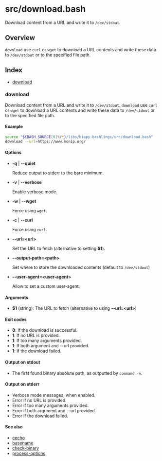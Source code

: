# src/download.bash

Download content from a URL and write it to `/dev/stdout`.

## Overview

`download` use `curl` or `wget` to download a URL contents and write
these data to `/dev/stdout` or to the specified file path.

## Index

* [download](#download)

### download

Download content from a URL and write it to `/dev/stdout`.
`download` use `curl` or `wget` to download a URL contents and write
these data to `/dev/stdout` or to the specified file path.

#### Example

```bash
source "${BASH_SOURCE[0]%/*}/libs/biapy-bashlings/src/download.bash"
download --url=https://www.monip.org/
```

#### Options

* **-q** | **--quiet**

  Reduce output to stderr to the bare minimum.

* **-v** | **--verbose**

  Enable verbose mode.

* **-w** | **--wget**

  Force using `wget`.

* **-c** | **--curl**

  Force using `curl`.

* **--url=\<url\>**

  Set the URL to fetch (alternative to setting **$1**).

* **--output-path=\<path\>**

  Set where to store the downloaded contents (default to `/dev/stdout`)

* **--user-agent=\<user-agent\>**

  Allow to set a custom user-agent.

#### Arguments

* **$1** (string): The URL to fetch (alternative to using **--url=\<url\>**)

#### Exit codes

* **0**: If the download is successful.
* **1**: If no URL is provided.
* **1**: If too many arguments provided.
* **1**: If both argument and --url provided.
* **1**: If the download failed.

#### Output on stdout

* The first found binary absolute path, as outputted by `command -v`.

#### Output on stderr

* Verbose mode messages, when enabled.
* Error if no URL is provided.
* Error if too many arguments provided.
* Error if both argument and --url provided.
* Error if the download failed.

#### See also

* [cecho](./cecho.md#cecho)
* [basename](./basename.md#basename)
* [check-binary](./check-binary.md#check-binary)
* [process-options](./process-options.md#process-options)


